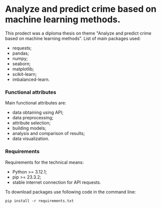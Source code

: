 # Analyze and predict crime based on machine learning methods.
This prodect was a diploma thesis on theme "Analyze and predict crime based on machine learning methods". 
List of main packages used:
- requests;
- pandas;
- numpy;
- seaborn;
- matplotlib;
- scikit-learn;
- imbalanced-learn.

### Functional attributes
Main functional attributes are:
- data obtaining using API;
- data preprocessing;
- attribute selection;
- building models;
- analysis and comparison of results;
- data visualization.

### Requirements
Requirements for the technical means:
- Python >= 3.12.1;
- pip >= 23.3.2;
- stable internet connection for API requests.

To download packages use following code in the command line:
```
pip install -r requirements.txt
```
